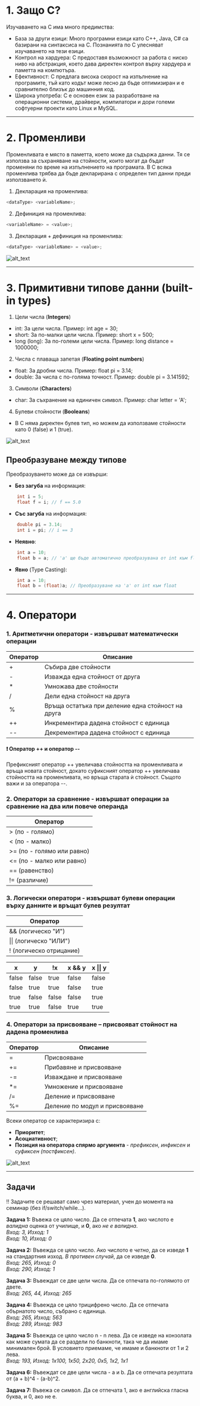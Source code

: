 # 1. Защо C?

Изучаването на C има много предимства:
- База за други езици: Много програмни езици като C++, Java, C# са базирани на синтаксиса на C. Познанията по C улесняват изучаването на тези езици.
- Контрол на хардуера: C предоставя възможност за работа с ниско ниво на абстракция, което дава директен контрол върху хардуера и паметта на компютъра.
- Ефективност: C предлага висока скорост на изпълнение на програмите, тъй като кодът може лесно да бъде оптимизиран и е сравнително близък до машинния код.
- Широка употреба: C е основен език за разработване на операционни системи, драйвери, компилатори и дори големи софтуерни проекти като Linux и MySQL.

---

# 2. Променливи

Променливата е място в паметта, което може да съдържа данни. Тя се използва за съхраняване на стойности, които могат да бъдат променяни по време на изпълнението на програмата. В C всяка променлива трябва да бъде декларирана с определен тип данни преди използването ѝ.  

1. Декларация на променлива:
```c
<dataType> <variableName>;
```
2. Дефиниция на променлива:
```c
<variableName> = <value>;
```
3. Декларация + дефиниция на променлива:
```c
<dataType> <variableName> = <value>;
```
![alt_text](https://github.com/MariaGrozdeva/Introduction_to_programming_FMI/blob/main/C/Sem_01/images/Variable.png)

---

# 3. Примитивни типове данни (built-in types)

1. Цели числа (**Integers**)
- int: За цели числа. Пример: int age = 30;
- short: За по-малки цели числа. Пример: short x = 500;
- long (long): За по-големи цели числа. Пример: long distance = 1000000;

2. Числа с плаваща запетая (**Floating point numbers**)
- float: За дробни числа. Пример: float pi = 3.14;
- double: За числа с по-голяма точност. Пример: double pi = 3.141592;

3. Символи (**Characters**)
- char: За съхранение на единичен символ. Пример: char letter = 'A';

4. Булеви стойности (**Booleans**)
- В C няма директен булев тип, но можем да използваме стойности като 0 (false) и 1 (true).

![alt_text](https://github.com/MariaGrozdeva/Introduction_to_programming_FMI/blob/main/C/Sem_01/images/DataTypes.png)

## Преобразуване между типове

Преобразуването може да се извърши:

 - **Без загуба** на информация:
```c
	int i = 5;
	float f = i; // f == 5.0
```

 - **Със загуба** на информация:
```c
	double pi = 3.14;
	int i = pi; // i == 3
```

- **Неявно**:
```c
    int a = 10;
    float b = a; // 'a' ще бъде автоматично преобразувана от int към float
```

- **Явно** (Type Casting):
```c
    int a = 10;
    float b = (float)a; // Преобразуване на 'a' от int към float
```

---

# 4. Оператори

 ### 1. Аритметични оператори - извършват математически операции
|Оператор|Описание|
|--|--|
|+|Събира две стойности|
|-|Изважда една стойност от друга|
|*|Умножава две стойности|
|/|Дели една стойност на друга|
|%|Връща остатъка при деление една стойност на друга|
|++|Инкрементира дадена стойност с единица|
|-\-|Декрементира дадена стойност с единица|

#### :heavy_exclamation_mark: Оператор ++ и оператор --
Префиксният оператор ++ увеличава стойността на променливата и връща новата стойност, докато суфиксният оператор ++ увеличава стойността на променливата, но връща старата ѝ стойност. Същото важи и за оператора --.

 ### 2. Оператори за сравнение - извършват операции за сравнение на два или повече операнда
|Оператор|
|--|
| > (по - голямо) |
| < (по - малко) |
| >= (по - голямо или равно) |
| <= (по - малко или равно) |
| == (равенство) |
| != (различие) |

 ### 3. Логически оператори - извършват булеви операции върху данните и връщат булев резултат  
|Оператор|  
|--|  
| && (логическо "И") |  
| \|\| (логическо "ИЛИ") |  
| ! (логическо отрицание) |  

|x  |y  | !x| x && y| x \|\| y|  
|--|--|--|--|--|  
| false| false |true|false|false|  
| false| true  |true|false|true|  
| true | false |false|false|true|  
| true | true  |false|true|true|  
 
 ### 4. Оператори за присвояване – присвояват стойност на дадена променлива  
 |Оператор|Описание|  
|--|--|  
|=|Присвояване|  
|+=|Прибавяне и присвояване|  
|-=|Изваждане и присвояване|  
|*=|Умножение и присвояване|  
|/=|Деление и присвояване|  
|%=|Деление по модул и присвояване| 

Всеки оператор се характеризира с:
- **Приоритет**;
- **Асоциативност**;
- **Позиция на оператора спярмо аргумента** -  *префиксен*, *инфиксен*  и  *суфиксен (постфиксен)*.

![alt_text](https://github.com/MariaGrozdeva/Introduction_to_programming_FMI/blob/main/C/Sem_01/images/OperatorCharacteristics.png)

---

## Задачи
:bangbang: Задачите се решават само чрез материал, учен до момента на семинар (без if/switch/while...).

**Задача 1:** Въвежа се цяло число. Да се отпечата **1**, ако числото е *валидна* оценка от училище, и **0**, ако *не е валидна*.  
*Вход: 3, Изход: 1  
Вход: 10, Изход: 0*  

**Задача 2:** Въвежда се цяло число. Ако числото е *четно*, да се изведе **1** на стандартния изход. *В противен случай*, да се изведе **0**.  
*Вход: 265, Изход: 0  
Вход: 290, Изход: 1*  

**Задача 3:** Въвеждат се две цели числа. Да се отпечата по-голямото от двете.  
*Вход: 265, 44, Изход: 265*  

**Задача 4:** Въвежда се цяло трицифрено число. Да се отпечата обърнатото число, събрано с единица.  
*Вход: 265, Изход: 563  
Вход: 289, Изход: 983*  

**Задача 5:** Въвежда се цяло число n - n лева. Да се изведе на конзолата как може сумата да се раздели по банкноти, така че да имаме минимален брой. В условието приемаме, че имаме и банкноти от 1 и 2 лева.  
*Вход: 193, Изход: 1x100, 1x50, 2x20, 0x5, 1x2, 1x1*  

**Задача 6:** Въвеждат се две цели числа - a и b. Да се отпечата резултата от (a + b)^4 - (a-b)^2.  

**Задача 7:** Въвежа се символ. Да се отпечата 1, ако е английска гласна буква, и 0, ако не е.  
